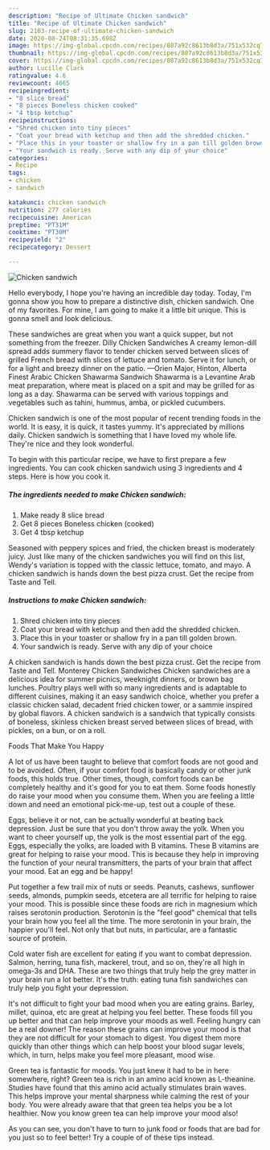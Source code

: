 ```yaml
---
description: "Recipe of Ultimate Chicken sandwich"
title: "Recipe of Ultimate Chicken sandwich"
slug: 2103-recipe-of-ultimate-chicken-sandwich
date: 2020-08-24T08:31:35.698Z
image: https://img-global.cpcdn.com/recipes/807a92c8613b8d3a/751x532cq70/chicken-sandwich-recipe-main-photo.jpg
thumbnail: https://img-global.cpcdn.com/recipes/807a92c8613b8d3a/751x532cq70/chicken-sandwich-recipe-main-photo.jpg
cover: https://img-global.cpcdn.com/recipes/807a92c8613b8d3a/751x532cq70/chicken-sandwich-recipe-main-photo.jpg
author: Lucille Clark
ratingvalue: 4.6
reviewcount: 4665
recipeingredient:
- "8 slice bread"
- "8 pieces Boneless chicken cooked"
- "4 tbsp ketchup"
recipeinstructions:
- "Shred chicken into tiny pieces"
- "Coat your bread with ketchup and then add the shredded chicken."
- "Place this in your toaster or shallow fry in a pan till golden brown."
- "Your sandwich is ready. Serve with any dip of your choice"
categories:
- Recipe
tags:
- chicken
- sandwich

katakunci: chicken sandwich 
nutrition: 277 calories
recipecuisine: American
preptime: "PT31M"
cooktime: "PT30M"
recipeyield: "2"
recipecategory: Dessert

---
```



![Chicken sandwich](https://img-global.cpcdn.com/recipes/807a92c8613b8d3a/751x532cq70/chicken-sandwich-recipe-main-photo.jpg)

Hello everybody, I hope you're having an incredible day today. Today, I'm gonna show you how to prepare a distinctive dish, chicken sandwich. One of my favorites. For mine, I am going to make it a little bit unique. This is gonna smell and look delicious.

These sandwiches are great when you want a quick supper, but not something from the freezer. Dilly Chicken Sandwiches A creamy lemon-dill spread adds summery flavor to tender chicken served between slices of grilled French bread with slices of lettuce and tomato. Serve it for lunch, or for a light and breezy dinner on the patio. —Orien Major, Hinton, Alberta Finest Arabic Chicken Shawarma Sandwich Shawarma is a Levantine Arab meat preparation, where meat is placed on a spit and may be grilled for as long as a day. Shawarma can be served with various toppings and vegetables such as tahini, hummus, amba, or pickled cucumbers.

Chicken sandwich is one of the most popular of recent trending foods in the world. It is easy, it is quick, it tastes yummy. It's appreciated by millions daily. Chicken sandwich is something that I have loved my whole life. They're nice and they look wonderful.


To begin with this particular recipe, we have to first prepare a few ingredients. You can cook chicken sandwich using 3 ingredients and 4 steps. Here is how you cook it.

<!--inarticleads1-->

##### The ingredients needed to make Chicken sandwich:

1. Make ready 8 slice bread
1. Get 8 pieces Boneless chicken (cooked)
1. Get 4 tbsp ketchup


Seasoned with peppery spices and fried, the chicken breast is moderately juicy. Just like many of the chicken sandwiches you will find on this list, Wendy&#39;s variation is topped with the classic lettuce, tomato, and mayo. A chicken sandwich is hands down the best pizza crust. Get the recipe from Taste and Tell. 

<!--inarticleads2-->

##### Instructions to make Chicken sandwich:

1. Shred chicken into tiny pieces
1. Coat your bread with ketchup and then add the shredded chicken.
1. Place this in your toaster or shallow fry in a pan till golden brown.
1. Your sandwich is ready. Serve with any dip of your choice


A chicken sandwich is hands down the best pizza crust. Get the recipe from Taste and Tell. Monterey Chicken Sandwiches Chicken sandwiches are a delicious idea for summer picnics, weeknight dinners, or brown bag lunches. Poultry plays well with so many ingredients and is adaptable to different cuisines, making it an easy sandwich choice, whether you prefer a classic chicken salad, decadent fried chicken tower, or a sammie inspired by global flavors. A chicken sandwich is a sandwich that typically consists of boneless, skinless chicken breast served between slices of bread, with pickles, on a bun, or on a roll. 

Foods That Make You Happy


A lot of us have been taught to believe that comfort foods are not good and to be avoided. Often, if your comfort food is basically candy or other junk foods, this holds true. Other times, though, comfort foods can be completely healthy and it's good for you to eat them. Some foods honestly do raise your mood when you consume them. When you are feeling a little down and need an emotional pick-me-up, test out a couple of these.

Eggs, believe it or not, can be actually wonderful at beating back depression. Just be sure that you don't throw away the yolk. When you want to cheer yourself up, the yolk is the most essential part of the egg. Eggs, especially the yolks, are loaded with B vitamins. These B vitamins are great for helping to raise your mood. This is because they help in improving the function of your neural transmitters, the parts of your brain that affect your mood. Eat an egg and be happy!

Put together a few trail mix of nuts or seeds. Peanuts, cashews, sunflower seeds, almonds, pumpkin seeds, etcetera are all terrific for helping to raise your mood. This is possible since these foods are rich in magnesium which raises serotonin production. Serotonin is the "feel good" chemical that tells your brain how you feel all the time. The more serotonin in your brain, the happier you'll feel. Not only that but nuts, in particular, are a fantastic source of protein.

Cold water fish are excellent for eating if you want to combat depression. Salmon, herring, tuna fish, mackerel, trout, and so on, they're all high in omega-3s and DHA. These are two things that truly help the grey matter in your brain run a lot better. It's the truth: eating tuna fish sandwiches can truly help you fight your depression. 

It's not difficult to fight your bad mood when you are eating grains. Barley, millet, quinoa, etc are great at helping you feel better. These foods fill you up better and that can help improve your moods as well. Feeling hungry can be a real downer! The reason these grains can improve your mood is that they are not difficult for your stomach to digest. You digest them more quickly than other things which can help boost your blood sugar levels, which, in turn, helps make you feel more pleasant, mood wise.

Green tea is fantastic for moods. You just knew it had to be in here somewhere, right? Green tea is rich in an amino acid known as L-theanine. Studies have found that this amino acid actually stimulates brain waves. This helps improve your mental sharpness while calming the rest of your body. You were already aware that that green tea helps you be a lot healthier. Now you know green tea can help improve your mood also!

As you can see, you don't have to turn to junk food or foods that are bad for you just so to feel better! Try  a  couple of  of  these  tips  instead.

